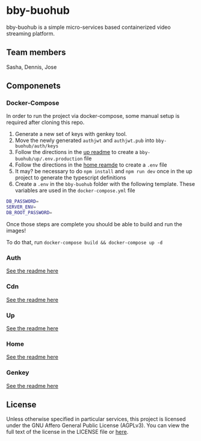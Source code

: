 # bby-buohub

bby-buohub is a simple micro-services based containerized video streaming platform.

## Team members

Sasha, Dennis, Jose

## Componenets

### Docker-Compose

In order to run the project via docker-compose, some manual setup is required after cloning this repo.

1. Generate a new set of keys with genkey tool.
2. Move the newly generated `authjwt` and `authjwt.pub` into `bby-buohub/auth/keys`
3. Follow the directions in the [up readme](./up/README.md) to create a `bby-buohub/up/.env.production` file
4. Follow the directions in the [home reamde](./homepage/README.md) to create a `.env` file
5. It may? be necessary to do `npm install` and `npm run dev` once in the up project to generate the typescript definitions
6. Create a `.env` in the `bby-buohub` folder with the following template. These variables are used in the `docker-compose.yml` file

```bash
DB_PASSWORD=
SERVER_ENV=
DB_ROOT_PASSWORD=
```

Once those steps are complete you should be able to build and run the images!

To do that, run `docker-compose build && docker-compose up -d`

### Auth

[See the readme here](./auth/README.md)

### Cdn

[See the readme here](./cdn/README.md)

### Up

[See the readme here](./up/README.md)

### Home

[See the readme here](./homepage/README.md)

### Genkey

[See the readme here](./genkey/README.md)

## License

Unless otherwise specified in particular services, this project is licensed under the GNU Affero General Public License (AGPLv3). You can view the full text of the license in the LICENSE file or [here](https://www.gnu.org/licenses/agpl-3.0.txt).